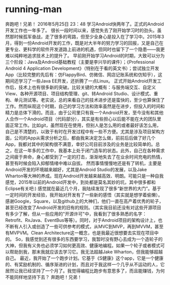 # running-man
奔跑吧！兄弟！
2016年5月25日 23：48
学习Android快两年了。正式的Android开发工作也一年多了。
很长一段时间以来，感觉失去了刚开始学习时的劲头。虽然那时候孤军奋战，走了很多的弯路，但至少全身心是投入在了学习中。2015年3月，得到一份Android开发的工作，既是对大半年的努力学习的回报，又是自己在更专业、更科学的软件开发道路上前进的机遇，但同时也留下了一个隐患——我更难以纯粹地追求技术上的提升了。
早前刚开始学习Android的时期，大致可以分为三个阶段：Java及Android基础教程（主要是李兴华的课件）；《Professional Android 4 Application Development》（特别在于看的英文书）；尝试独立开发App（比较完整的先后有：仿FlappyBird、仿微信、网店记账系统和仿知乎），这期间还学习了一些Java EE开发，还折腾了一点Linux。
正式开始Android开发工作后，技术上也有很多新的突破。比较关键的大概有：与服务端交互、自定义View、各种开源项目、项目结构管理、git、转Android Studio、设计模式、重构、单元测试等。老实说，总的来看自己的技术进步还是蛮快的，至少也算保住了工作。然而纵观这个时期，自己的学习方法和效率虽然是在进步，但投入的时间和精力是总体下滑的。而且，由于公司里只有我一个Android开发，至今没有和其他人合作一个Android项目（代码部分），其实是有些担心以后能不能在大的团队里面正常工作。比如git，虽然现在在使用，但别人是怎么用的或者最好该怎么用，自己是不清楚的，以致于有时在开发过程中有一些不方便。尤其是涉及项目架构方面，公司的App从需求分析之后，都由我来决定怎么做，前前后后做了好几个App，我都对其中的架构很不满意，幸好公司目前涉及的业务是比较简单的。总之，在这一年多的工作中，我基本上处于闭门造车的状态。此外，自己在各种需求之间疲于奔命，身心都受到了一定的打击，渐渐地失去了在业余时间充电的热情，甚至有时候会陷入抑郁情绪中难以自拔。
然而事情慢慢地还是有了转机，主要是Android开发的环境越来越好，尤其是Android Studio的发展，以及Jake Wharton等大神的养成。现在Android开发越来越高效、明朗。可能只是一种自我感觉，2015年以前的Android开发中，到处都是莫名其妙的坑，其中很多都和Eclipse有关吧:) 感觉就在最近几个月，我陆续发现了很多“新世界的大门”。基于一定时间的开发经验，我开始对开发有了一些新的感悟（其实就是想学着偷懒）。感谢Google，Square，以及github上的大神们，他们一直在高产着优秀的轮子，甚至已经改变了Android开发的旧有的规则。（其实我目前还没有对这些开源项目有多少了解，但从一些应用的"开源许可"中，我看到了很多熟悉的名字：Retrofit、RxJava、EventBus等等）。同时，对于Android项目的架构设计上，也不断有人引入或创造了一些可供参考的模式，从MVC到MVP，再到MVVM，甚至有MVPVM。Clean Architecture这一概念，也是我最近很想要去实现在项目中的。
So，我感觉到还有很多的东西要学习，我暂时没有野心去成为一个造轮子的大神，但我有义务也必须学习如何更高效、健康地编程。如果一个轮子或者模式可以帮助到我，那末我就应该去学习它。我无法超越Jake Wharton，但我能够超越自己。
最近，我开始了一个跑步计划。它基于《S健康》这个app，它是一个健康的、有奖励机制的、循序渐进的计划，而且对于我这样一个几乎从不运动的人，它居然让我已经坚持了一个月了。我觉得编程比跑步有意思多了，而且能赚钱，为何不能同样地坚持下去？
奔跑吧！兄弟！
